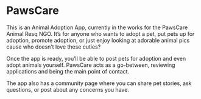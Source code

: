 # PawsCare

This is an Animal Adoption App, currently in the works for the PawsCare Animal Resq NGO. It’s for anyone who wants to adopt a pet, put pets up for adoption, promote adoption, or just enjoy looking at adorable animal pics cause who doesn’t love these cuties?

Once the app is ready, you’ll be able to post pets for adoption and even adopt animals yourself. PawsCare acts as a go-between, reviewing applications and being the main point of contact.

The app also has a community page where you can share pet stories, ask questions, or post about any concerns you have.

